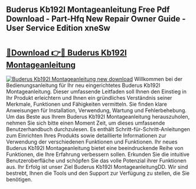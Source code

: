 ## Buderus Kb192I Montageanleitung Free Pdf Download - Part-Hfq New Repair Owner Guide - User Service Edition xneSw

# <h2><a href="http://df6zhpt.blite.top/?on=Buderus+Kb192I+Montageanleitung">🔗Download 👉🔴 Buderus Kb192I Montageanleitung</a></h2>

[![Buderus Kb192I Montageanleitung new download](https://i.imgur.com/lujVjoI.png)](http://df6zhpt.blite.top/?on=Buderus+Kb192I+Montageanleitung)
Willkommen bei der Bedienungsanleitung für Ihr neu eingerichtetes Buderus Kb192I Montageanleitung. Dieser umfassende Leitfaden soll Ihnen den Einstieg in Ihr Produkt erleichtern und Ihnen ein gründliches Verständnis seiner Merkmale, Funktionen und Fähigkeiten vermitteln. Sie finden klare Anweisungen für Installation, Verwendung, Wartung und Fehlerbehebung. Um das Beste aus Ihrem Buderus Kb192I Montageanleitung herauszuholen, nehmen Sie sich bitte einen Moment Zeit, um dieses umfassende Benutzerhandbuch durchzulesen. Es enthält Schritt-für-Schritt-Anleitungen zum Einrichten Ihres Produkts sowie detaillierte Informationen zur Verwendung der verschiedenen Funktionen und Funktionen. Ihr neues Buderus Kb192I Montageanleitung bietet eine beeindruckende Reihe von Funktionen, die Ihre Erfahrung verbessern sollen. Erkunden Sie die intuitive Benutzeroberfläche und schöpfen Sie das volle Potenzial ihrer Funktionen aus. Ihr Erfolg ist unser Ziel Buderus Kb192I MontageanleitungDD. Wir sind bestrebt, Ihnen die Tools und den Support zur Verfügung zu stellen, die Sie benötigen.
